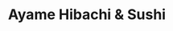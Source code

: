 ---
layout: place
title: Ayame Hibachi & Sushi
permalink: /new-jersey/hoboken/ayame-hibachi-sushi.html
stateAbbr: NJ
stateName: New Jersey
cityName: Hoboken
seo:
  type: restaurant
  links: http://www.ayamehibachisushi.com/
place_id: ChIJ-wC48t9ZwokRb_rGklxqhuY
photos:
  - name: >-
      places/ChIJ-wC48t9ZwokRb_rGklxqhuY/photos/AeeoHcJvqjAHijLw0LE3Dxh30DH4yp0dI_Ui71M47v6TDti-nzIyM0MC0iZCYRj3S6LFNiu0JkBCcp-vDDG1NY3LnOjlIv9jVuY8Edq7f8XYLHekcNgA5os-ys39viuh8_7lmdycAhu7xGn5AjP_M4-1X_WmAMFIBremcrlB63jnLBcRDDoa60721VuFaXXCH7aU6wdN9z930Uy2gjKn_-Twp2cJXOIO7NtFZlx8hPXrXtJrktRfWXPwM016xvxvZNt-f3-O0uSIzOtM0rwT7pnBOEO7AzOAhvZeuYBfUK1BynSX4eLGlhNdQRq2MxOOoKFHSJ6UjD0iHOgQ0gv05JIyVQYoLJgt89B4sxEadGhsaOP0XeVZfecD91gAbzPtd38Nn68HKpUXY4Z45FsEUOVlqNYF9FtQxSuLetwRvIo-VKy_mZ48
    widthPx: 1729
    heightPx: 1293
    authorAttributions:
      - displayName: Marc Gonzalez
        uri: https://maps.google.com/maps/contrib/105170431124683218627
        photoUri: >-
          https://lh3.googleusercontent.com/a-/ALV-UjWnP0fGzX5owlrhsjUO7de4PtR4p1onp4LdlWopHSc6UA2Kpb9H2A=s100-p-k-no-mo
    flagContentUri: >-
      https://www.google.com/local/imagery/report/?cb_client=maps_api_places.places_api&image_key=!1e10!2sCIHM0ogKEICAgIDE_Yz5kwE&hl=en-US
    googleMapsUri: >-
      https://www.google.com/maps/place//data=!3m4!1e2!3m2!1sCIHM0ogKEICAgIDE_Yz5kwE!2e10!4m2!3m1!1s0x89c259dff2b800fb:0xe6866a5c92c6fa6f
  - name: >-
      places/ChIJ-wC48t9ZwokRb_rGklxqhuY/photos/AeeoHcLqOFLUNrnpE9DUduio2xxWGen5ujoeqxBORzzfX95BVMiieJS3-8lqRonsSAzAYaTZaZ-1K7T9qe2VDvRVymI-5jMIDXRc8_KWwcF02tAwlelswonBYdw0ZMHlGqd7GWb3tl0UMmaGlhT5v2fWcYWN7dssgbGRFdATI5CvK5jeOi6gWStK2Doak8m1jYqOS0LsSxs5oqHSCPCw1WvHneYVqzESqruX9G0SZhJ-1F1wCk16IhndQQb46GhjaHV_0cpWmFvLEoLceWnvwZEKcMFLgjN9WZSD9rVFeAFtZQEsy9q9Ln0uwncmKyHla0mHBhupd5-Xv6NiaaYMWEjOL_JAAee1Z-lMznLGhRgX8q2TxaF-k8FVq-5seNWNCvi22cNKLXda13IUpZ9itYZmUtFUakcKo_sLuBoFYot3nJvshVMY
    widthPx: 3024
    heightPx: 4032
    authorAttributions:
      - displayName: Massiel Jerez
        uri: https://maps.google.com/maps/contrib/106717029999260886845
        photoUri: >-
          https://lh3.googleusercontent.com/a-/ALV-UjUk0pP-Juv-PSKgjP6r1EmbZJwsEApZY4tmHxzt7K2dqgeCdmvkdA=s100-p-k-no-mo
    flagContentUri: >-
      https://www.google.com/local/imagery/report/?cb_client=maps_api_places.places_api&image_key=!1e10!2sCIHM0ogKEICAgIDFjNK5hAE&hl=en-US
    googleMapsUri: >-
      https://www.google.com/maps/place//data=!3m4!1e2!3m2!1sCIHM0ogKEICAgIDFjNK5hAE!2e10!4m2!3m1!1s0x89c259dff2b800fb:0xe6866a5c92c6fa6f
  - name: >-
      places/ChIJ-wC48t9ZwokRb_rGklxqhuY/photos/AeeoHcIeFES7-YsW4Ktbu3DkJKf20ZlsdbSdVFUGbRFWSyitguzrVCqo4MosP3tfhcAzAwfxxQAXkslH5nnHVJvyZ8vyrM4NNKGM6c3orBkfPAh1oXAh5-gOcw0JRZacN1a15vlsCYdlboRp-lNor66H_4PCATd_CefG5bVyFz5EfAhdRTADjr6TVgG5D7jmn9IRdjJJtr7x6LfRhKyj7W7oyFiXvg8jYrSy_qVwhpexWnM5HcVRLz5wcqMyAqr2vI8udL2vGuTcKuxmBFvCzxy6r76UOw6sKqnCcAJkRRwdTICe-qneE5HHipVB4L3NttjqVtYiBmzeCcyuBKjeyNDZxagLe56jI5q2EKOJVYHVh5WPTxam2LgOb_5rQMadb19WgGi_GNHDhQAATExYVPpTHmis8yIYzM5X2NvEGNZcKCag-Q
    widthPx: 4032
    heightPx: 3024
    authorAttributions:
      - displayName: John Alfred Cabalsi
        uri: https://maps.google.com/maps/contrib/108514162912377888466
        photoUri: >-
          https://lh3.googleusercontent.com/a-/ALV-UjXxZHpfQG-LdHioC9Jf35pTrqZZ31S6HT_1nYMJruFPW2MmmPSK4g=s100-p-k-no-mo
    flagContentUri: >-
      https://www.google.com/local/imagery/report/?cb_client=maps_api_places.places_api&image_key=!1e10!2sCIHM0ogKEICAgICuxcz7VA&hl=en-US
    googleMapsUri: >-
      https://www.google.com/maps/place//data=!3m4!1e2!3m2!1sCIHM0ogKEICAgICuxcz7VA!2e10!4m2!3m1!1s0x89c259dff2b800fb:0xe6866a5c92c6fa6f
  - name: >-
      places/ChIJ-wC48t9ZwokRb_rGklxqhuY/photos/AeeoHcKJNGC_TAtTkX-IYj_9gKuQ4mlOLcdG_RlXkgGXMa26TYJiZi5CQMI_9W-yjx0mNXBM7JeTj3UZW1V0AMB4eUKS8Zm4aJL8IxbhsurmhjORHW6qnYNsdtmbTvwuEW7X6qRivIV__2EfazzQieRcOYB6on7vGLfU0nd8KB9Tan9hlPr3al8gg0KcTwEylswDL66S1o03SxyUbsrvSLoV82zsyKLZcpBm7iUiu_-j8-B72gVPiCQ-AqOIrd9ONOLomMbP1y5wx7_45A3T0lcekgk8Jd_5kf8djwQ9iNdArXqapWPw0fwm64xlw5XhsMMBFq-eQwQtXSSF_JSZi9FubQ7K-ZPNSWUfyQDZAZwl3DAm2B1L201xD4HLl_ina-UsFHlN9PqgDejy4ZPIXn9sV2kCqsqOnD0G8QnOBKFiX-yfSWfw
    widthPx: 4032
    heightPx: 2268
    authorAttributions:
      - displayName: Lukas Behun
        uri: https://maps.google.com/maps/contrib/102499337828188357659
        photoUri: >-
          https://lh3.googleusercontent.com/a-/ALV-UjV5GxuHJ_3vcQyKgRJVxIUsRH_qpFZR-LUPOr8r_Zs2rK-S4HA7kg=s100-p-k-no-mo
    flagContentUri: >-
      https://www.google.com/local/imagery/report/?cb_client=maps_api_places.places_api&image_key=!1e10!2sCIHM0ogKEICAgICMwNLgkAE&hl=en-US
    googleMapsUri: >-
      https://www.google.com/maps/place//data=!3m4!1e2!3m2!1sCIHM0ogKEICAgICMwNLgkAE!2e10!4m2!3m1!1s0x89c259dff2b800fb:0xe6866a5c92c6fa6f
  - name: >-
      places/ChIJ-wC48t9ZwokRb_rGklxqhuY/photos/AeeoHcLB3rwemunxtyCE1m7p67rVjFfx_yZOctRVrjAPJPq-77wga_A3HmdYSLTQFs_Kt_X-mlginvpYZhHbCZXi0rR583DhZhAMYZzrobfMHL_BI5Zd2ceB3rR1QhVgncp_pAYRZXoo5nP3pOLaYUAr7mh_Eytmj6Vcxerr7ic_1cW7q4-WuYy4c8XMSX8cboOjTUrNSkjmHiJiXjQ8KCYjgmo9SHZOCPcqnrwpEnthv_bZvyVXlIEvYbzy01cc_oEm3MJXbaDMM3iypU0osoacrUo9E2ecZ_Pkm-Aa2u8glp-ybmpO4HjpeDvMhUf12s9KNhvj9bvW2pGZN9Xe3joCYWlslWdmbGrwC73ardhZnizCwaOrIEtvOOhwhnNaU-1D5zLC27BN9Ls3eWIWdN8_aCDqoDXBQ1fQuIoHrZJYwho
    widthPx: 4032
    heightPx: 3024
    authorAttributions:
      - displayName: Yinyue Qian
        uri: https://maps.google.com/maps/contrib/107726012050050300995
        photoUri: >-
          https://lh3.googleusercontent.com/a/ACg8ocJt6E0BAJwvieOuyjPtzT86PsASI4Ye7FTWJiG0wjwq6o6GBQ=s100-p-k-no-mo
    flagContentUri: >-
      https://www.google.com/local/imagery/report/?cb_client=maps_api_places.places_api&image_key=!1e10!2sCIHM0ogKEICAgID8h737Tg&hl=en-US
    googleMapsUri: >-
      https://www.google.com/maps/place//data=!3m4!1e2!3m2!1sCIHM0ogKEICAgID8h737Tg!2e10!4m2!3m1!1s0x89c259dff2b800fb:0xe6866a5c92c6fa6f
  - name: >-
      places/ChIJ-wC48t9ZwokRb_rGklxqhuY/photos/AeeoHcIgBHjngP-fo3ltV8eGTvZt9QH_WyRoru7rk3rCW8gezu4eZSLw-8MyvMqi7wGvKTD5Andr7OyFQHyHoMH6UiDgk6FZDP57-0C0ZecvzT81JEySNZ3g3r88yxInpqUNxQ4wg-pKvPfRkr7gx_PNcu1rGZgIlWvASPwSHEDCHP9Yt7akJ4mo_PUirZcmJDgiEP_JA2T811JfRz0Qfvsw_HpGFy2Gim5LYQx3DoUQS3wz6QYaayom6Cc5TozSE-8AXAu8sWyVqIeAEYNki8iIvANG7zM77b6KHdfMAeNM_meCQDggfxTVsHAURGDK_7k9S4HnObcyehbNSwAKQf4Bxtq3I-SPTmU4Vfx8rJ2EA76et5SKqVSpbAcO1If3WcF2l-aj43Wl5MKq36zSrCk7NtNv0fum9fQevp7rM1mjM2U
    widthPx: 4032
    heightPx: 3024
    authorAttributions:
      - displayName: Florence Eng
        uri: https://maps.google.com/maps/contrib/106402938874137133971
        photoUri: >-
          https://lh3.googleusercontent.com/a-/ALV-UjXehpEDSiu6oSxo1Corftyu3MHkPHQNO09BUN2bnED7OJWLC28XOQ=s100-p-k-no-mo
    flagContentUri: >-
      https://www.google.com/local/imagery/report/?cb_client=maps_api_places.places_api&image_key=!1e10!2sCIHM0ogKEICAgIDeiLyldw&hl=en-US
    googleMapsUri: >-
      https://www.google.com/maps/place//data=!3m4!1e2!3m2!1sCIHM0ogKEICAgIDeiLyldw!2e10!4m2!3m1!1s0x89c259dff2b800fb:0xe6866a5c92c6fa6f
  - name: >-
      places/ChIJ-wC48t9ZwokRb_rGklxqhuY/photos/AeeoHcJTWOOEa-d7KWsChhUbvw9o-ir_aBzTpUWnTfYscVks_k-EdJp_jegLeYTpMjzNydR1WanBiWXG2M_2RO3yteP2yjHnbloYpOOv_1reZODt7cL_OFziaulrSHNe10-0V1cum5cF42HdGRCfVh0xVBxHq7Zs7u_mqWVuEe300zb1pshPZINZellvYMTDEt8tqRuA4Y3avkNkPX-K5DrlkPSsfiLMVJI7E5fAEFkkwIBiTKi0OYiB6G26sv_5k_tX2AayUQeK-P3bgSVovSJeoLjPgZ1abNK6NcYd2DbD2jYUv_t6YIYpN-zg2z58n9xzvbL9XTWNZ2WRROpzVE3uNCZXzsW1IIvz3r8e04vqE1A75tAHrn_5Yphd4m45qVfzjFOdTCh9pApqTer0ODloV_RbhOlQ03K42LAkrD3N2aBsw_0T
    widthPx: 2884
    heightPx: 2884
    authorAttributions:
      - displayName: Viraj Gaikwad
        uri: https://maps.google.com/maps/contrib/108789871696711176754
        photoUri: >-
          https://lh3.googleusercontent.com/a/ACg8ocKh-hWVb7BN6SSvUblaSt1t0hfmC2nVReeX_7N5dVlwNvCUxw=s100-p-k-no-mo
    flagContentUri: >-
      https://www.google.com/local/imagery/report/?cb_client=maps_api_places.places_api&image_key=!1e10!2sCIHM0ogKEICAgICEyfCe1AE&hl=en-US
    googleMapsUri: >-
      https://www.google.com/maps/place//data=!3m4!1e2!3m2!1sCIHM0ogKEICAgICEyfCe1AE!2e10!4m2!3m1!1s0x89c259dff2b800fb:0xe6866a5c92c6fa6f
  - name: >-
      places/ChIJ-wC48t9ZwokRb_rGklxqhuY/photos/AeeoHcLCBuqUYKcL00W_cy-PhiBa7a2ncnXVeuuqQrej6ix8fDsURPkA0uHHwEH2jSY9NOdY-LZPJkrl5f0aR3ZI1Xcqlvpu-F-ZIoZdxrd9UOemfKHfV9fw9vpvdYMG4hQyeWpFiujV71_oOCxQAxQVq2EBAqQ47Hth-VmRx28hRGttYPpvmrZ8aC_mvWRcoADMA5eT_YkELeHfpAWOAeWIJeFuw1VcgXoJw6rxfGSYyI6Ljbo97OyPi8E6vKN6Mgr8zHQWtqUi2oDw-Vs4_g8j-pRGTJ9M2ju-SBtDtHMkVY9T-Qzbzlv-B2LWQUSrfDNYgfOlEE5wQOwZtuxLObhYgJomde4Mg-5hVj_Ri0yDiQC0t8S0vnVZ9rDAg5nyxe-SUroSse_X3wvoxCN1NaKg13dPuBLqI8v3_WEvGXEkif6bWg
    widthPx: 4032
    heightPx: 3024
    authorAttributions:
      - displayName: Massiel Jerez
        uri: https://maps.google.com/maps/contrib/106717029999260886845
        photoUri: >-
          https://lh3.googleusercontent.com/a-/ALV-UjUk0pP-Juv-PSKgjP6r1EmbZJwsEApZY4tmHxzt7K2dqgeCdmvkdA=s100-p-k-no-mo
    flagContentUri: >-
      https://www.google.com/local/imagery/report/?cb_client=maps_api_places.places_api&image_key=!1e10!2sCIHM0ogKEICAgIDFjNK5RA&hl=en-US
    googleMapsUri: >-
      https://www.google.com/maps/place//data=!3m4!1e2!3m2!1sCIHM0ogKEICAgIDFjNK5RA!2e10!4m2!3m1!1s0x89c259dff2b800fb:0xe6866a5c92c6fa6f
  - name: >-
      places/ChIJ-wC48t9ZwokRb_rGklxqhuY/photos/AeeoHcJXeEYxBLQv1LO3q9yQ75axbgPMPYoki-gkKdkEf_1BXuOIikNE_fR_zEab_v5tn_7IEQhpTdTASVEH_xrPnqD9Ku0vX0j5d6oYqMvv8nI5VgzpZlaWuwr3mk20JNLdLT8_eqkJkGbBJtTebL5lgffhm-a7oRi_WpXOZcNNSTaL-1XTYGzEq1j8NkXcnYgc2qZAqhldGnKZQ85hZWeGpZWPz2MWusTzW7fozPOZ23udTwnpyYmdeBIGSayjv7vEDfBJDgHB0IIq3bWBxYIf9Wi3vZhKgYXLOGGjzbw6Zp1phigRIPZdgc5KtYl_eNiCem2IzDzqEAuZ3db1Po01pTgq7apOfZTgGGdDAi6dgYrnNLp_-VJd0SMz6-bhzNoFKqu0TejzugQ4hmN9GP2WjTx3-VekzCbw0iJLrB6qWzZowg
    widthPx: 4032
    heightPx: 2268
    authorAttributions:
      - displayName: Linda Karas
        uri: https://maps.google.com/maps/contrib/107391645522107607747
        photoUri: >-
          https://lh3.googleusercontent.com/a-/ALV-UjVue7TXxHB8SDypaOKKSugQVvDI6yIurzYVjad0NAg75HB8NRSApg=s100-p-k-no-mo
    flagContentUri: >-
      https://www.google.com/local/imagery/report/?cb_client=maps_api_places.places_api&image_key=!1e10!2sCIHM0ogKEICAgICExtWPGw&hl=en-US
    googleMapsUri: >-
      https://www.google.com/maps/place//data=!3m4!1e2!3m2!1sCIHM0ogKEICAgICExtWPGw!2e10!4m2!3m1!1s0x89c259dff2b800fb:0xe6866a5c92c6fa6f
  - name: >-
      places/ChIJ-wC48t9ZwokRb_rGklxqhuY/photos/AeeoHcKk8BHy47CbY7UrWV_I_8Fs04gBD1tgImdcidn_00gdqizSXNxVytiv9tEOwuchwKJ6a9WC2LSR4RuzIBcqiJ5Bmbvd98DQ-G01pZILmWuCF--OnSnSElp0uUJ4KqyUkVOBY2_63BdFy3oUjwS5p3tspIWvhBD-Srxo0t1-WUAFIySNZ1iVnRRA7Zkwec0G5iEEnSrVgAxbQfjTRb2jYsHkHmx8el8kB-Dat9S6qrvUR9mQ58Zfu42JPSbwRq6_YRkeKX7OIYiSz_1su-U2B2YiEHq0ZLQ0YSyQrNYyyB8TlN6Befi5DJ1bRWxf04QreOEi4sF52wi8Vje3rzPnkovgmxWWak3Xa6Mqk2V3Ku0mdM0cTF1Y8BQn86hBPbikpIFYG9rSdGmOQuLoqpX4P6m7n1eot8L5ai1synLwbUeOSw
    widthPx: 4032
    heightPx: 2268
    authorAttributions:
      - displayName: Lukas Behun
        uri: https://maps.google.com/maps/contrib/102499337828188357659
        photoUri: >-
          https://lh3.googleusercontent.com/a-/ALV-UjV5GxuHJ_3vcQyKgRJVxIUsRH_qpFZR-LUPOr8r_Zs2rK-S4HA7kg=s100-p-k-no-mo
    flagContentUri: >-
      https://www.google.com/local/imagery/report/?cb_client=maps_api_places.places_api&image_key=!1e10!2sCIHM0ogKEICAgICMwNLgGA&hl=en-US
    googleMapsUri: >-
      https://www.google.com/maps/place//data=!3m4!1e2!3m2!1sCIHM0ogKEICAgICMwNLgGA!2e10!4m2!3m1!1s0x89c259dff2b800fb:0xe6866a5c92c6fa6f
address: 526 Washington St, Hoboken, NJ 07030, USA
street: 526 Washington St
city: Hoboken
state: NJ
zip: '07030'
country: USA
neighborhood: null
latitude: '40.743107'
longitude: '-74.029366'
accessibility_options:
  wheelchairAccessibleEntrance: true
  wheelchairAccessibleSeating: true
business_status: OPERATIONAL
name: Ayame Hibachi & Sushi
google_maps_links:
  directionsUri: >-
    https://www.google.com/maps/dir//''/data=!4m7!4m6!1m1!4e2!1m2!1m1!1s0x89c259dff2b800fb:0xe6866a5c92c6fa6f!3e0
  placeUri: https://maps.google.com/?cid=16611081221434702447
  writeAReviewUri: >-
    https://www.google.com/maps/place//data=!4m3!3m2!1s0x89c259dff2b800fb:0xe6866a5c92c6fa6f!12e1
  reviewsUri: >-
    https://www.google.com/maps/place//data=!4m4!3m3!1s0x89c259dff2b800fb:0xe6866a5c92c6fa6f!9m1!1b1
  photosUri: >-
    https://www.google.com/maps/place//data=!4m3!3m2!1s0x89c259dff2b800fb:0xe6866a5c92c6fa6f!10e5
primary_type: Japanese Restaurant
opening_hours:
  regular: null
  current: null
secondary_opening_hours:
  regular:
    weekdayDescriptions: null
    type: null
  current:
    weekdayDescriptions: null
    type: null
phone: (201) 222-8148
price_level: PRICE_LEVEL_MODERATE
price_range: null
rating: '4.0'
rating_count: 0
website: http://www.ayamehibachisushi.com/
description: >-
  Discover Ayame Hibachi & Sushi in Hoboken, NJ$$$Nestled in the vibrant city of
  Hoboken, New Jersey, Ayame Hibachi & Sushi stands out as a welcoming spot for
  fresh Japanese dining, featuring a variety of sushi options and lively hibachi
  experiences. This casual eatery boasts a dedicated sushi bar alongside an area
  for entertaining hibachi shows, making it ideal for those seeking authentic
  flavors in a relaxed atmosphere. With outdoor seating available, it's perfect
  for enjoying meals on milder days, while accessibility features ensure a
  comfortable visit for all guests. Drawing from its focus on quality
  ingredients and diverse menu, the restaurant offers a blend of traditional
  dishes that appeal to sushi enthusiasts looking for reliable options nearby.
generative_summary: >-
  Discover Ayame Hibachi & Sushi in Hoboken, NJ$$$Nestled in the vibrant city of
  Hoboken, New Jersey, Ayame Hibachi & Sushi stands out as a welcoming spot for
  fresh Japanese dining, featuring a variety of sushi options and lively hibachi
  experiences. This casual eatery boasts a dedicated sushi bar alongside an area
  for entertaining hibachi shows, making it ideal for those seeking authentic
  flavors in a relaxed atmosphere. With outdoor seating available, it's perfect
  for enjoying meals on milder days, while accessibility features ensure a
  comfortable visit for all guests. Drawing from its focus on quality
  ingredients and diverse menu, the restaurant offers a blend of traditional
  dishes that appeal to sushi enthusiasts looking for reliable options nearby.
generative_disclosure: Summarized by AI using the Grok-3-Mini model.
reviews:
  - name: >-
      places/ChIJ-wC48t9ZwokRb_rGklxqhuY/reviews/ChZDSUhNMG9nS0VJQ0FnTURnMjV5c0tnEAE
    relativePublishTimeDescription: a month ago
    rating: 5
    text:
      text: >-
        This is my to-go place wether dining in or for delivery! The good comes
        well packed which to most might not seem like a big deal but for me I
        absolutely love that. The taste is delicious and I would recommend this
        place 💯. Go Hibachi it’s yummy !
      languageCode: en
    originalText:
      text: >-
        This is my to-go place wether dining in or for delivery! The good comes
        well packed which to most might not seem like a big deal but for me I
        absolutely love that. The taste is delicious and I would recommend this
        place 💯. Go Hibachi it’s yummy !
      languageCode: en
    authorAttribution:
      displayName: Carolina Espinosa
      uri: https://www.google.com/maps/contrib/110091979890556573196/reviews
      photoUri: >-
        https://lh3.googleusercontent.com/a/ACg8ocKXD6CLe2SYxjTXB7I_pxD_MZdIPl5LCv9ZfPHyjBaYCVo8jKxX=s128-c0x00000000-cc-rp-mo-ba2
    publishTime: '2025-02-27T17:47:37.135737Z'
    flagContentUri: >-
      https://www.google.com/local/review/rap/report?postId=ChZDSUhNMG9nS0VJQ0FnTURnMjV5c0tnEAE&d=17924085&t=1
    googleMapsUri: >-
      https://www.google.com/maps/reviews/data=!4m6!14m5!1m4!2m3!1sChZDSUhNMG9nS0VJQ0FnTURnMjV5c0tnEAE!2m1!1s0x89c259dff2b800fb:0xe6866a5c92c6fa6f
  - name: >-
      places/ChIJ-wC48t9ZwokRb_rGklxqhuY/reviews/ChZDSUhNMG9nS0VJQ0FnTURROE1fWldnEAE
    relativePublishTimeDescription: a month ago
    rating: 4
    text:
      text: The food is amazing, the service & kitchen are SLOW. And it’s BYOB.
      languageCode: en
    originalText:
      text: The food is amazing, the service & kitchen are SLOW. And it’s BYOB.
      languageCode: en
    authorAttribution:
      displayName: Erica B
      uri: https://www.google.com/maps/contrib/116634558631945497364/reviews
      photoUri: >-
        https://lh3.googleusercontent.com/a-/ALV-UjWsJHHTRnDyPI3o_3ybLW7oMvF53Np05ys5HIxTZiBiUVHpR3l6=s128-c0x00000000-cc-rp-mo-ba3
    publishTime: '2025-03-08T14:52:56.534456Z'
    flagContentUri: >-
      https://www.google.com/local/review/rap/report?postId=ChZDSUhNMG9nS0VJQ0FnTURROE1fWldnEAE&d=17924085&t=1
    googleMapsUri: >-
      https://www.google.com/maps/reviews/data=!4m6!14m5!1m4!2m3!1sChZDSUhNMG9nS0VJQ0FnTURROE1fWldnEAE!2m1!1s0x89c259dff2b800fb:0xe6866a5c92c6fa6f
  - name: >-
      places/ChIJ-wC48t9ZwokRb_rGklxqhuY/reviews/ChdDSUhNMG9nS0VJQ0FnSUNfbUsyajhBRRAB
    relativePublishTimeDescription: 3 months ago
    rating: 3
    text:
      text: >-
        so they were able to accommodate a large group of us same day (i called
        at 3pm to make a reservation for 7:30pm for 6 people) and then were able
        to push our reservation back to 8pm when people were arriving late, but
        we had to wait by the sushi bar until about 8:30 without water or menus
        and then when we got to the table, we also had no water or menus (later
        saw that the menus were QR codes, but this was not told to us). then
        they moved us to a new table 45 minutes in (now 8:45). by the time our
        order was taken it was 9/9:15. appetizers came out within 10ish minutes
        but hibachi didn’t start until 9:45. by the time we actually ate, it was
        10pm (2 hours after reservation). additionally, the whole party had
        stomach problems throughout the night and the next morning. now, this
        could be due to a variety of reasons (like eating a huge hibachi meal at
        10/10:30 at night), but regardless, isn’t the greatest feeling :(
        everyone was very nice though.
      languageCode: en
    originalText:
      text: >-
        so they were able to accommodate a large group of us same day (i called
        at 3pm to make a reservation for 7:30pm for 6 people) and then were able
        to push our reservation back to 8pm when people were arriving late, but
        we had to wait by the sushi bar until about 8:30 without water or menus
        and then when we got to the table, we also had no water or menus (later
        saw that the menus were QR codes, but this was not told to us). then
        they moved us to a new table 45 minutes in (now 8:45). by the time our
        order was taken it was 9/9:15. appetizers came out within 10ish minutes
        but hibachi didn’t start until 9:45. by the time we actually ate, it was
        10pm (2 hours after reservation). additionally, the whole party had
        stomach problems throughout the night and the next morning. now, this
        could be due to a variety of reasons (like eating a huge hibachi meal at
        10/10:30 at night), but regardless, isn’t the greatest feeling :(
        everyone was very nice though.
      languageCode: en
    authorAttribution:
      displayName: Charlotte Greenfield
      uri: https://www.google.com/maps/contrib/108224484989048300900/reviews
      photoUri: >-
        https://lh3.googleusercontent.com/a-/ALV-UjU0_MZEXE8b_VQ65vznrbTEeBBjqrVhZq-b6u9ER_nG3nzynhBV-w=s128-c0x00000000-cc-rp-mo-ba3
    publishTime: '2025-01-12T14:21:07.767173Z'
    flagContentUri: >-
      https://www.google.com/local/review/rap/report?postId=ChdDSUhNMG9nS0VJQ0FnSUNfbUsyajhBRRAB&d=17924085&t=1
    googleMapsUri: >-
      https://www.google.com/maps/reviews/data=!4m6!14m5!1m4!2m3!1sChdDSUhNMG9nS0VJQ0FnSUNfbUsyajhBRRAB!2m1!1s0x89c259dff2b800fb:0xe6866a5c92c6fa6f
  - name: >-
      places/ChIJ-wC48t9ZwokRb_rGklxqhuY/reviews/ChZDSUhNMG9nS0VJQ0FnTURRNS1uekR3EAE
    relativePublishTimeDescription: 4 weeks ago
    rating: 1
    text:
      text: >-
        We ordered a delivery and after two hours wating I called them. The
        person on the phone was rude and the food wasn't ready. I don't
        recommend ordering there if you're hungry or un a hurry. Service is not
        good too
      languageCode: en
    originalText:
      text: >-
        We ordered a delivery and after two hours wating I called them. The
        person on the phone was rude and the food wasn't ready. I don't
        recommend ordering there if you're hungry or un a hurry. Service is not
        good too
      languageCode: en
    authorAttribution:
      displayName: Thiago Maeda
      uri: https://www.google.com/maps/contrib/106154411473454599687/reviews
      photoUri: >-
        https://lh3.googleusercontent.com/a/ACg8ocJnkku_yQ1h0Btr14-sdDtz4WZRVlpxk3uwFdktNmrTv0Bqsg=s128-c0x00000000-cc-rp-mo
    publishTime: '2025-03-15T01:22:05.784648Z'
    flagContentUri: >-
      https://www.google.com/local/review/rap/report?postId=ChZDSUhNMG9nS0VJQ0FnTURRNS1uekR3EAE&d=17924085&t=1
    googleMapsUri: >-
      https://www.google.com/maps/reviews/data=!4m6!14m5!1m4!2m3!1sChZDSUhNMG9nS0VJQ0FnTURRNS1uekR3EAE!2m1!1s0x89c259dff2b800fb:0xe6866a5c92c6fa6f
  - name: >-
      places/ChIJ-wC48t9ZwokRb_rGklxqhuY/reviews/ChdDSUhNMG9nS0VJQ0FnSUNmN011MzhRRRAB
    relativePublishTimeDescription: 3 months ago
    rating: 5
    text:
      text: >-
        Five stars but be forewarned-we only come here because of the hibachi
        and we have two small children, if you were looking for just pure
        cuisine and you don’t care about the hibachi dining experience, then go
        somewhere else but if you like hibachi, a pretty good show and pretty
        good food, and the only one in hoboken, this is your place!
      languageCode: en
    originalText:
      text: >-
        Five stars but be forewarned-we only come here because of the hibachi
        and we have two small children, if you were looking for just pure
        cuisine and you don’t care about the hibachi dining experience, then go
        somewhere else but if you like hibachi, a pretty good show and pretty
        good food, and the only one in hoboken, this is your place!
      languageCode: en
    authorAttribution:
      displayName: B Mason
      uri: https://www.google.com/maps/contrib/110966495894505986180/reviews
      photoUri: >-
        https://lh3.googleusercontent.com/a/ACg8ocJWPHgls-f4dYs2E45Z9nf8in0vFI5GqkdLpV-47OEFu3K74g=s128-c0x00000000-cc-rp-mo-ba4
    publishTime: '2024-12-26T23:11:54.362147Z'
    flagContentUri: >-
      https://www.google.com/local/review/rap/report?postId=ChdDSUhNMG9nS0VJQ0FnSUNmN011MzhRRRAB&d=17924085&t=1
    googleMapsUri: >-
      https://www.google.com/maps/reviews/data=!4m6!14m5!1m4!2m3!1sChdDSUhNMG9nS0VJQ0FnSUNmN011MzhRRRAB!2m1!1s0x89c259dff2b800fb:0xe6866a5c92c6fa6f
review_summary: >-
  What Customers Are Buzzing About This Sushi Spot$$$Visitors often rave about
  the tasty dishes and well-prepared meals, highlighting the flavorful sushi and
  hibachi selections that make for a fun dining adventure. While some note that
  service can occasionally be slower during busy times, many appreciate the
  accommodating staff and family-friendly vibe that keeps things enjoyable
  overall. Feedback frequently mentions the convenience of delivery and takeout,
  with meals arriving in good condition for those searching for quality Japanese
  eats close to home. Though a few experiences involved longer waits, the
  general consensus leans positive, praising the authentic tastes and
  entertaining atmosphere that make it worth a return visit for groups or solo
  diners alike. If you're exploring top-rated sushi places nearby, this spot
  delivers solid options with a casual charm that keeps customers coming back.
review_disclosure: Summarized by AI using the Grok-3-Mini model.
parking_options:
  valetParking: false
payment_options:
  acceptsCreditCards: true
  acceptsDebitCards: true
  acceptsCashOnly: false
  acceptsNfc: true
allow_dogs: null
curbside_pickup: null
delivery: true
dine_in: true
good_for_children: true
good_for_groups: true
good_for_sports: false
live_music: false
menu_for_children: null
outdoor_seating: true
reservable: true
restroom: true
serves_beer: false
serves_breakfast: false
serves_brunch: null
serves_cocktails: false
serves_coffee: false
serves_dinner: true
serves_dessert: true
serves_lunch: true
serves_vegetarian_food: true
serves_wine: false
takeout: true
update_category: pro
places_description: >-
  Fresh, Japanese eatery with a sushi bar & separate area for hibachi shows,
  plus outdoor seating.

---